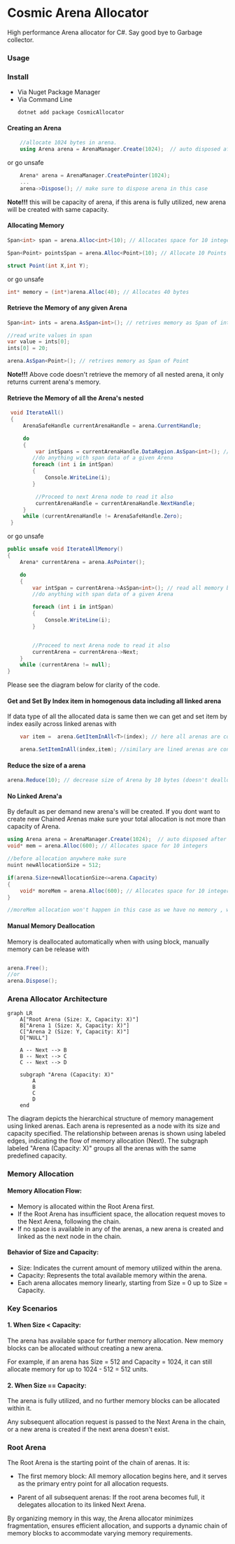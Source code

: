 # Cosmic Arena Allocator
 High performance Arena allocator for C#. Say good bye to Garbage collector. 

### Usage

### Install
* Via Nuget Package Manager
* Via Command Line
     ```
     dotnet add package CosmicAllocator
     ```



#### Creating an Arena

```cs
    //allocate 1024 bytes in arena.
    using Arena arena = ArenaManager.Create(1024);  // auto disposed after exiting current block
```
or go unsafe

```cs
    Arena* arena = ArenaManager.CreatePointer(1024);
    ...
    arena->Dispose(); // make sure to dispose arena in this case
```

<b>Note!!!</b>
this will be capacity of arena, if this arena is fully utilized,
     new arena will be created with same capacity.
 
    
#### Allocating Memory

```cs
Span<int> span = arena.Alloc<int>(10); // Allocates space for 10 integers

Span<Point> pointsSpan = arena.Alloc<Point>(10); // Allocate 10 Points object on arena, Here Point is a Struct

struct Point(int X,int Y);

```

or go unsafe

```cs
int* memory = (int*)arena.Alloc(40); // Allocates 40 bytes
```

#### Retrieve the Memory of any given Arena
```cs
Span<int> ints = arena.AsSpan<int>(); // retrives memory as Span of int

//read write values in span
var value = ints[0];
ints[0] = 20;

arena.AsSpan<Point>(); // retrives memory as Span of Point
```

<b>Note!!!</b>
Above code doesn't retrieve the memory of all nested arena, it only returns current arena's memory.

#### Retrieve the Memory of all the Arena's nested

```cs
 void IterateAll()
 {
     ArenaSafeHandle currentArenaHandle = arena.CurrentHandle;

     do
     {
         var intSpans = currentArenaHandle.DataRegion.AsSpan<int>(); // read all memory block as Span
        //do anything with span data of a given Arena
        foreach (int i in intSpan)
        {
            Console.WriteLine(i);
        }

         //Proceed to next Arena node to read it also
         currentArenaHandle = currentArenaHandle.NextHandle;
     }
     while (currentArenaHandle != ArenaSafeHandle.Zero);
 }
```

or go unsafe

```cs
public unsafe void IterateAllMemory()
{
    Arena* currentArena = arena.AsPointer();

    do
    {
        var intSpan = currentArena->AsSpan<int>(); // read all memory block as Span
        //do anything with span data of a given Arena

        foreach (int i in intSpan)
        {
            Console.WriteLine(i);
        }


        //Proceed to next Arena node to read it also
        currentArena = currentArena->Next;
    }
    while (currentArena != null);
}

```

Please see the diagram below for clarity of the code.


#### Get and Set By Index item in homogenous data including all linked arena

If data type of all the allocated data is same then we can get and set item by index easily across linked arenas with 

```cs
    var item =  arena.GetItemInAll<T>(index); // here all arenas are considered to be combined so indexing will work across arenas even though the are disconnected

    arena.SetItemInAll(index,item); //similary are lined arenas are considered to be single combined

```

#### Reduce the size of a arena

```cs
arena.Reduce(10); // decrease size of Arena by 10 bytes (doesn't deallocate memory only decrement the counter)
```
    
#### No Linked Arena'a
By default as per demand new arena's will be created.
If you dont want to create new Chained Arenas make sure your total allocation is not more than capacity of Arena. 
```cs
using Arena arena = ArenaManager.Create(1024);  // auto disposed after exiting current block
void* mem = arena.Alloc(600); // Allocates space for 10 integers

//before allocation anywhere make sure
nuint newAllocationSize = 512;

if(arena.Size+newAllocationSize<=arena.Capacity)
{
    void* moreMem = arena.Alloc(600); // Allocates space for 10 integers
}

//moreMem allocation won't happen in this case as we have no memory , without this check this allocation will happen in a newly created linked Arena
```


#### Manual Memory Deallocation

Memory is deallocated automatically when with using block, manually memory can be release with 
```cs

arena.Free();
//or
arena.Dispose();

```

### Arena Allocator Architecture 

```mermaid
graph LR
    A["Root Arena (Size: X, Capacity: X)"]
    B["Arena 1 (Size: X, Capacity: X)"]
    C["Arena 2 (Size: Y, Capacity: X)"]
    D["NULL"]

    A -- Next --> B
    B -- Next --> C
    C -- Next --> D

    subgraph "Arena (Capacity: X)"
        A
        B
        C
        D
    end

```

The diagram depicts the hierarchical structure of memory management using linked arenas. Each arena is represented as a node with its size and capacity specified. The relationship between arenas is shown using labeled edges, indicating the flow of memory allocation (Next). The subgraph labeled "Arena (Capacity: X)" groups all the arenas with the same predefined capacity.

### Memory Allocation
#### Memory Allocation Flow:

* Memory is allocated within the Root Arena first.
* If the Root Arena has insufficient space, the allocation request moves to the Next Arena, following the chain.
* If no space is available in any of the arenas, a new arena is created and linked as the next node in the chain.

#### Behavior of Size and Capacity:

* Size: Indicates the current amount of memory utilized within the arena.
* Capacity: Represents the total available memory within the arena.
* Each arena allocates memory linearly, starting from Size = 0 up to Size = Capacity.

### Key Scenarios

#### 1. When Size < Capacity:

The arena has available space for further memory allocation.
New memory blocks can be allocated without creating a new arena.

For example, if an arena has Size = 512 and Capacity = 1024, it can still allocate memory for up to 1024 - 512 = 512 units.

#### 2. When Size == Capacity:

The arena is fully utilized, and no further memory blocks can be allocated within it.

Any subsequent allocation request is passed to the Next Arena in the chain, or a new arena is created if the next arena doesn't exist.

### Root Arena
The Root Arena is the starting point of the chain of arenas. It is:

* The first memory block: All memory allocation begins here, and it serves as the primary entry point for all allocation requests.

* Parent of all subsequent arenas: If the root arena becomes full, it delegates allocation to its linked Next Arena.

By organizing memory in this way, the Arena allocator minimizes fragmentation, ensures efficient allocation, and supports a dynamic chain of memory blocks to accommodate varying memory requirements.